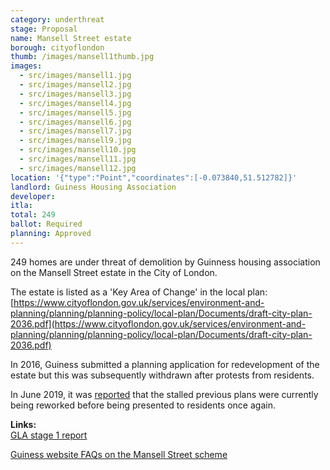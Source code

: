 ```yaml
---
category: underthreat
stage: Proposal
name: Mansell Street estate
borough: cityoflondon
thumb: /images/mansell1thumb.jpg
images:
  - src/images/mansell1.jpg
  - src/images/mansell2.jpg
  - src/images/mansell3.jpg
  - src/images/mansell4.jpg
  - src/images/mansell5.jpg
  - src/images/mansell6.jpg
  - src/images/mansell7.jpg
  - src/images/mansell9.jpg
  - src/images/mansell10.jpg
  - src/images/mansell11.jpg
  - src/images/mansell12.jpg
location: '{"type":"Point","coordinates":[-0.073840,51.512782]}'
landlord: Guiness Housing Association
developer:
itla:
total: 249
ballot: Required
planning: Approved
---
```

249 homes are under threat of demolition by Guinness housing association on the Mansell Street estate in the City of London.

The estate is listed as a 'Key Area of Change' in the local plan: [https://www.cityoflondon.gov.uk/services/environment-and-planning/planning/planning-policy/local-plan/Documents/draft-city-plan-2036.pdf](https://www.cityoflondon.gov.uk/services/environment-and-planning/planning/planning-policy/local-plan/Documents/draft-city-plan-2036.pdf)

In 2016, Guiness submitted a planning application for redevelopment of the estate but this was subsequently withdrawn after protests from residents.

In June 2019, it was [reported](https://www.citymatters.london/mansell-street-estate-residents-must-final-say/) that the stalled previous plans were currently being reworked before being presented to residents once again.

__Links:__  
[GLA stage 1 report](https://www.london.gov.uk/what-we-do/planning/planning-applications-and-decisions/planning-application-search/mansell-street-estate-haydon-sqaure)

[Guiness website FAQs on the Mansell Street scheme](https://www.guinnesspartnership.com/case-study/mansell-street-city-london/)


